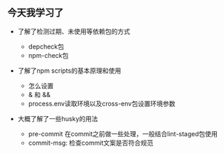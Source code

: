 ## 今天我学习了

- 了解了检测过期、未使用等依赖包的方式
  - depcheck包
  - npm-check包

- 了解了npm scripts的基本原理和使用
  - 怎么设置
  - & 和 && 
  - process.env读取环境以及cross-env包设置环境参数

- 大概了解了一些husky的用法
  - pre-commit 在commit之前做一些处理，一般结合lint-staged包使用
  - commit-msg: 检查commit文案是否符合规范